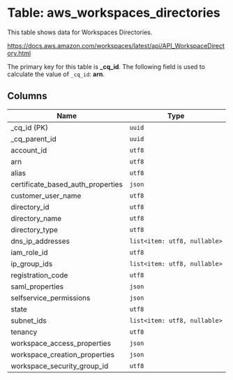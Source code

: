 # Table: aws_workspaces_directories

This table shows data for Workspaces Directories.

https://docs.aws.amazon.com/workspaces/latest/api/API_WorkspaceDirectory.html

The primary key for this table is **_cq_id**.
The following field is used to calculate the value of `_cq_id`: **arn**.

## Columns

| Name          | Type          |
| ------------- | ------------- |
|_cq_id (PK)|`uuid`|
|_cq_parent_id|`uuid`|
|account_id|`utf8`|
|arn|`utf8`|
|alias|`utf8`|
|certificate_based_auth_properties|`json`|
|customer_user_name|`utf8`|
|directory_id|`utf8`|
|directory_name|`utf8`|
|directory_type|`utf8`|
|dns_ip_addresses|`list<item: utf8, nullable>`|
|iam_role_id|`utf8`|
|ip_group_ids|`list<item: utf8, nullable>`|
|registration_code|`utf8`|
|saml_properties|`json`|
|selfservice_permissions|`json`|
|state|`utf8`|
|subnet_ids|`list<item: utf8, nullable>`|
|tenancy|`utf8`|
|workspace_access_properties|`json`|
|workspace_creation_properties|`json`|
|workspace_security_group_id|`utf8`|